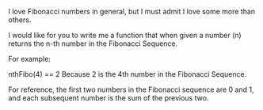 I love Fibonacci numbers in general, but I must admit I love some more than others.

I would like for you to write me a function that when given a number (n) returns the n-th number in the Fibonacci Sequence.

For example:

   nthFibo(4) == 2
Because 2 is the 4th number in the Fibonacci Sequence.

For reference, the first two numbers in the Fibonacci sequence are 0 and 1, and each subsequent number is the sum of the previous two.